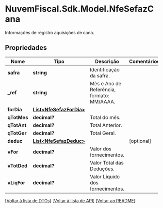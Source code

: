 # NuvemFiscal.Sdk.Model.NfeSefazCana
Informações de registro aquisições de cana.

## Propriedades

Nome | Tipo | Descrição | Comentários
------------ | ------------- | ------------- | -------------
**safra** | **string** | Identificação da safra. | 
**_ref** | **string** | Mês e Ano de Referência, formato: MM/AAAA. | 
**forDia** | [**List&lt;NfeSefazForDia&gt;**](NfeSefazForDia.md) |  | 
**qTotMes** | **decimal?** | Total do mês. | 
**qTotAnt** | **decimal?** | Total Anterior. | 
**qTotGer** | **decimal?** | Total Geral. | 
**deduc** | [**List&lt;NfeSefazDeduc&gt;**](NfeSefazDeduc.md) |  | [optional] 
**vFor** | **decimal?** | Valor  dos fornecimentos. | 
**vTotDed** | **decimal?** | Valor Total das Deduções. | 
**vLiqFor** | **decimal?** | Valor Líquido dos fornecimentos. | 

[[Voltar à lista de DTOs]](../README.md#documentation-for-models) [[Voltar à lista de API]](../README.md#documentation-for-api-endpoints) [[Voltar ao README]](../README.md)

